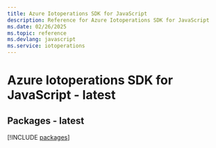 ```yaml
---
title: Azure Iotoperations SDK for JavaScript
description: Reference for Azure Iotoperations SDK for JavaScript
ms.date: 02/26/2025
ms.topic: reference
ms.devlang: javascript
ms.service: iotoperations
---
```

# Azure Iotoperations SDK for JavaScript - latest
## Packages - latest
[!INCLUDE [packages](iotoperations-index.md)]